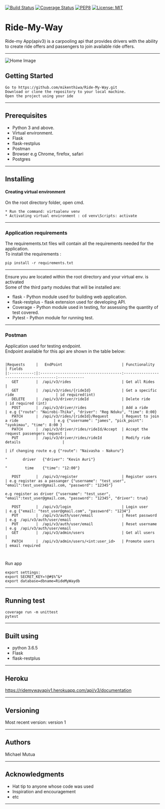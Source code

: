 [![Build Status](https://travis-ci.org/mikenthiwa/Ride-My-Way.svg?branch=master)](https://travis-ci.org/mikenthiwa/Ride-My-Way)
[![Coverage Status](https://coveralls.io/repos/github/mikenthiwa/Ride-My-Way/badge.svg?branch=apiv1)](https://coveralls.io/github/mikenthiwa/Ride-My-Way?branch=apiv1)
[![PEP8](https://img.shields.io/badge/code%20style-pep8-orange.svg)](https://www.python.org/dev/peps/pep-0008/)
[![License: MIT](https://img.shields.io/badge/License-MIT-yellow.svg)](https://opensource.org/licenses/MIT)
# Ride-My-Way

Ride-my App(apiv3) is a carpooling api that provides drivers with the ability to create ride offers and passengers  to join available ride offers.

***

![Home Image](https://raw.github.com/mikenthiwa/Ride-My-Way/apiv1/img.png)

## Getting Started
```
Go to https://github.com/mikenthiwa/Ride-My-Way.git 
Download or clone the repository to your local machine. 
Open the project using your ide
```

***

## Prerequisites

* Python 3 and above.
* Virtual environment.
* Flask
* flask-restplus
* Postman
* Browser e.g Chrome, firefox, safari
* Postgres

***

## Installing

#### Creating virtual environment

On the root directory folder, open cmd.
````
* Run the command: virtualenv venv
* Activating virtual environment : cd venv\Scripts: activate 
````

***
### Application requirements

The requirements.txt files will contain all the requirements needed 
for the application. <br>
To install the requirements :
````
pip install -r requirements.txt 
````

***
Ensure you are located within the root directory and your virtual env. is activated <br/>
Some of the third party modules that will be installed are: 
* flask - Python module used for building web application.
* flask-restplus - flask extension used for developing API.
* Coverage - Python module used in testing, for assessing the quantity of test covered.
* Pytest - Python module for running test.

***

### Postman
Application used for testing endpoint. <br>
Endpoint available for this api are shown in the table below:
````

|Requests     |   EndPoint                           | Functionality                         | Fields
|:-----------:|:-------------------------------------:---------------------------------------:------------
   GET        |  /api/v3/rides                       | Get all Rides                         | 
   GET        |  /api/v3/rides/{rideId}              | Get a specific ride                   | id required(int)                     
   DELETE     |  /api/v3/driver/rideId               | Delete ride                           | id required (int)
   POST       |  /api/v3/driver/rides                | Add a ride                            | e.g {"route": "Nairobi-Thika", "driver": "Reg Nduku", "time": 8:00}                                                                                               
   PATCH      |  /api/v3/rides/{rideId}/Request      | Request to join a ride                | e.g {"username": "james", "pick_point": "syokimau", "time": 8:00 }
   PATCH      |  /api/v3/driver/rides/rideId/Accept  | Accept the request passengers request |  
   PUT        |  /api/v3/driver/rides/rideId         | Modify ride details                   |
                                                                                             | if changing route e.g {"route": "Naivasha - Nakuru"}
                                                                                                    "       driver   {"driver": "Kevin Auri"}
                                                                                                    "        time    {"time": "12:00"}
                                                                                                                     
   POST       |  /api/v3/register                    | Register users                        | e.g register as a passanger {"username": "test_user", "email":test_user@gmail.com, "password": "12345"}
                                                                                               e.g register as driver {"username": "test_user", "email":test_user@gmail.com, "password": "12345", "driver": true}
                                                                                               
   POST       |  /api/v3/login                       | Login user                            | e.g {"email: "test_user@gmail.com", "password": "1234"}
   PUT        |  /api/v3/auth/user/email             | Reset password                        | e.g  /api/v3/auth/user/email 
   PUT        |  /api/v3/auth/user/email             | Reset username                        | e.g  /api/v3/auth/user/email 
   GET        |  /api/v3/admin/users                 | Get all users                         |
   PATCH      |  /api/v3/admin/users/<int:user_id>   | Promote users                         | email required
   
  
````
Run app

```
export settings:
export SECRET_KEY=!@#$%^&*
export database=dbname=RideMyWaydb

```


***

## Running test
````
coverage run -m unittest
pytest
````
***

## Built using

* python 3.6.5
* Flask
* flask-restplus

***

## Heroku

https://ridemywayapiv1.herokuapp.com/api/v3/documentation
***

## Versioning
Most recent version: version 1

***

## Authors
Michael Mutua 

***

## Acknowledgments

* Hat tip to anyone whose code was used
* Inspiration and encouragement
* etc

***
    
 
